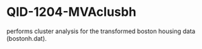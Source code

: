 # QID-1204-MVAclusbh
performs cluster analysis for the transformed boston housing data (bostonh.dat).
